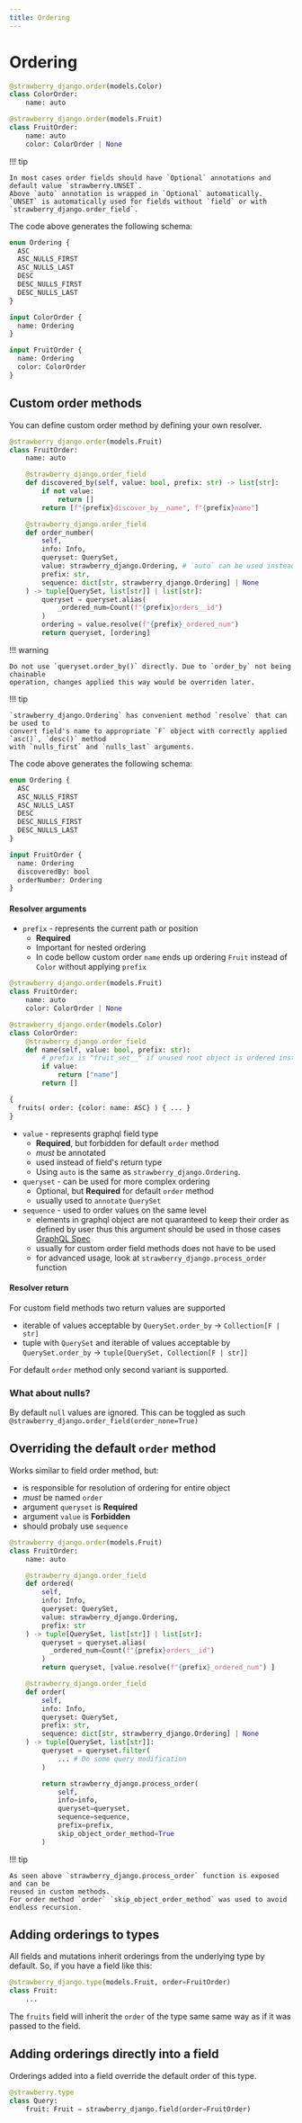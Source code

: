 ```yaml
---
title: Ordering
---
```


# Ordering

```python title="types.py"
@strawberry_django.order(models.Color)
class ColorOrder:
    name: auto

@strawberry_django.order(models.Fruit)
class FruitOrder:
    name: auto
    color: ColorOrder | None
```

!!! tip

    In most cases order fields should have `Optional` annotations and default value `strawberry.UNSET`.
    Above `auto` annotation is wrapped in `Optional` automatically.
    `UNSET` is automatically used for fields without `field` or with `strawberry_django.order_field`.

The code above generates the following schema:

```graphql title="schema.graphql"
enum Ordering {
  ASC
  ASC_NULLS_FIRST
  ASC_NULLS_LAST
  DESC
  DESC_NULLS_FIRST
  DESC_NULLS_LAST
}

input ColorOrder {
  name: Ordering
}

input FruitOrder {
  name: Ordering
  color: ColorOrder
}
```

## Custom order methods

You can define custom order method by defining your own resolver.

```python title="types.py"
@strawberry_django.order(models.Fruit)
class FruitOrder:
    name: auto

    @strawberry_django.order_field
    def discovered_by(self, value: bool, prefix: str) -> list[str]:
        if not value:
            return []
        return [f"{prefix}discover_by__name", f"{prefix}name"]

    @strawberry_django.order_field
    def order_number(
        self,
        info: Info,
        queryset: QuerySet,
        value: strawberry_django.Ordering, # `auto` can be used instead
        prefix: str,
        sequence: dict[str, strawberry_django.Ordering] | None
    ) -> tuple[QuerySet, list[str]] | list[str]:
        queryset = queryset.alias(
            _ordered_num=Count(f"{prefix}orders__id")
        )
        ordering = value.resolve(f"{prefix}_ordered_num")
        return queryset, [ordering]
```

!!! warning

    Do not use `queryset.order_by()` directly. Due to `order_by` not being chainable
    operation, changes applied this way would be overriden later.

!!! tip

    `strawberry_django.Ordering` has convenient method `resolve` that can be used to
    convert field's name to appropriate `F` object with correctly applied `asc()`, `desc()` method
    with `nulls_first` and `nulls_last` arguments.

The code above generates the following schema:

```graphql title="schema.graphql"
enum Ordering {
  ASC
  ASC_NULLS_FIRST
  ASC_NULLS_LAST
  DESC
  DESC_NULLS_FIRST
  DESC_NULLS_LAST
}

input FruitOrder {
  name: Ordering
  discoveredBy: bool
  orderNumber: Ordering
}
```

#### Resolver arguments

- `prefix` - represents the current path or position
  - **Required**
  - Important for nested ordering
  - In code bellow custom order `name` ends up ordering `Fruit` instead of `Color` without applying `prefix`

```python title=""Why prefix?""
@strawberry_django.order(models.Fruit)
class FruitOrder:
    name: auto
    color: ColorOrder | None

@strawberry_django.order(models.Color)
class ColorOrder:
    @strawberry_django.order_field
    def name(self, value: bool, prefix: str):
        # prefix is "fruit_set__" if unused root object is ordered instead
        if value:
            return ["name"]
        return []
```

```graphql
{
  fruits( order: {color: name: ASC} ) { ... }
}
```

- `value` - represents graphql field type
  - **Required**, but forbidden for default `order` method
  - _must_ be annotated
  - used instead of field's return type
  - Using `auto` is the same as `strawberry_django.Ordering`.
- `queryset` - can be used for more complex ordering
  - Optional, but **Required** for default `order` method
  - usually used to `annotate` `QuerySet`
- `sequence` - used to order values on the same level
  - elements in graphql object are not quaranteed to keep their order as defined by user thus
    this argument should be used in those cases
    [GraphQL Spec](https://spec.graphql.org/October2021/#sec-Language.Arguments)
  - usually for custom order field methods does not have to be used
  - for advanced usage, look at `strawberry_django.process_order` function

#### Resolver return

For custom field methods two return values are supported

- iterable of values acceptable by `QuerySet.order_by` -> `Collection[F | str]`
- tuple with `QuerySet` and iterable of values acceptable by `QuerySet.order_by` -> `tuple[QuerySet, Collection[F | str]]`

For default `order` method only second variant is supported.

### What about nulls?

By default `null` values are ignored. This can be toggled as such `@strawberry_django.order_field(order_none=True)`

## Overriding the default `order` method

Works similar to field order method, but:

- is responsible for resolution of ordering for entire object
- _must_ be named `order`
- argument `queryset` is **Required**
- argument `value` is **Forbidden**
- should probaly use `sequence`

```python title="types.py"
@strawberry_django.order(models.Fruit)
class FruitOrder:
    name: auto

    @strawberry_django.order_field
    def ordered(
        self,
        info: Info,
        queryset: QuerySet,
        value: strawberry_django.Ordering,
        prefix: str
    ) -> tuple[QuerySet, list[str]] | list[str]:
        queryset = queryset.alias(
          _ordered_num=Count(f"{prefix}orders__id")
        )
        return queryset, [value.resolve(f"{prefix}_ordered_num") ]

    @strawberry_django.order_field
    def order(
        self,
        info: Info,
        queryset: QuerySet,
        prefix: str,
        sequence: dict[str, strawberry_django.Ordering] | None
    ) -> tuple[QuerySet, list[str]]:
        queryset = queryset.filter(
            ... # Do some query modification
        )

        return strawberry_django.process_order(
            self,
            info=info,
            queryset=queryset,
            sequence=sequence,
            prefix=prefix,
            skip_object_order_method=True
        )

```

!!! tip

    As seen above `strawberry_django.process_order` function is exposed and can be
    reused in custom methods.
    For order method `order` `skip_object_order_method` was used to avoid endless recursion.

## Adding orderings to types

All fields and mutations inherit orderings from the underlying type by default.
So, if you have a field like this:

```python title="types.py"
@strawberry_django.type(models.Fruit, order=FruitOrder)
class Fruit:
    ...
```

The `fruits` field will inherit the `order` of the type same same way as
if it was passed to the field.

## Adding orderings directly into a field

Orderings added into a field override the default order of this type.

```python title="schema.py"
@strawberry.type
class Query:
    fruit: Fruit = strawberry_django.field(order=FruitOrder)
```
